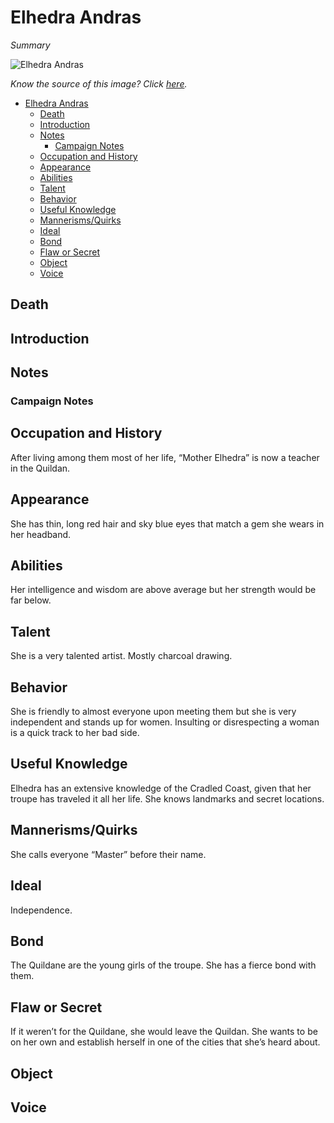 # Elhedra Andras
*Summary*

![Elhedra Andras](https://i.pinimg.com/originals/ce/36/a2/ce36a28f105aebb4a5b4f967134adf58.jpg)

*Know the source of this image? Click [here](https://airtable.com/shr3qtfCwGUUMYQqI).*

- [Elhedra Andras](#Elhedra-Andras)
  - [Death](#Death)
  - [Introduction](#Introduction)
  - [Notes](#Notes)
    - [Campaign Notes](#Campaign-Notes)
  - [Occupation and History](#Occupation-and-History)
  - [Appearance](#Appearance)
  - [Abilities](#Abilities)
  - [Talent](#Talent)
  - [Behavior](#Behavior)
  - [Useful Knowledge](#Useful-Knowledge)
  - [Mannerisms/Quirks](#MannerismsQuirks)
  - [Ideal](#Ideal)
  - [Bond](#Bond)
  - [Flaw or Secret](#Flaw-or-Secret)
  - [Object](#Object)
  - [Voice](#Voice)

## Death
## Introduction
## Notes
### Campaign Notes
## Occupation and History
After living among them most of her life, “Mother Elhedra” is now a teacher in the Quildan.
## Appearance
She has thin, long red hair and sky blue eyes that match a gem she wears in her headband.
## Abilities
Her intelligence and wisdom are above average but her strength would be far below.
## Talent
She is a very talented artist. Mostly charcoal drawing.
## Behavior
She is friendly to almost everyone upon meeting them but she is very independent and stands up for women. Insulting or disrespecting a woman is a quick track to her bad side.
## Useful Knowledge
Elhedra has an extensive knowledge of the Cradled Coast, given that her troupe has traveled it all her life. She knows landmarks and secret locations.
## Mannerisms/Quirks
She calls everyone “Master” before their name.
## Ideal
Independence.
## Bond
The Quildane are the young girls of the troupe. She has a fierce bond with them.
## Flaw or Secret
If it weren’t for the Quildane, she would leave the Quildan. She wants to be on her own and establish herself in one of the cities that she’s heard about.
## Object
## Voice